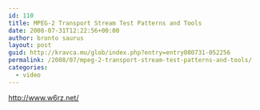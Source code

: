 ```yaml
---
id: 110
title: MPEG-2 Transport Stream Test Patterns and Tools
date: 2008-07-31T12:22:56+00:00
author: bronto saurus
layout: post
guid: http://kravca.mu/glob/index.php?entry=entry080731-052256
permalink: /2008/07/mpeg-2-transport-stream-test-patterns-and-tools/
categories:
  - video
---
```

<a href="http://www.w6rz.net/" target="_blank" >http://www.w6rz.net/</a>